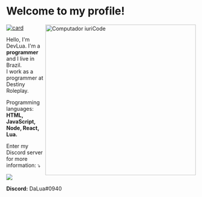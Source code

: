 # Welcome to my profile!
<img src="https://i.pinimg.com/originals/77/ca/a3/77caa32884d735d439ade45ba37feaf2.gif" min-width="400px" max-width="400px" width="400px" align="right" alt="Computador iuriCode">

[![card](https://github-readme-stats.vercel.app/api?username=DevMoonTv&theme=default)](https://github.com/iuricode/)

<p align="left"> 
  Hello, I'm DevLua. I'm a <strong>programmer</strong> and I live in Brazil.<br>
  I work as a programmer at Destiny Roleplay.
</p>

<p align="left">
   Programming languages: <strong> HTML, JavaScript, Node, React, Lua.</strong>
</p>

<p align="left">
  Enter my Discord server for more information: ⤵️
</p>

<p align="left">
  <a href="https://discord.gg/5Zutxmy" alt="Discord">
  <img src="https://cincydiscord.com/wp-content/uploads/2019/02/CINCYDISCORDJOIN.png"/></a>
</p>

<p align="left">
  <strong>Discord:</strong> DaLua#0940  
</p>
